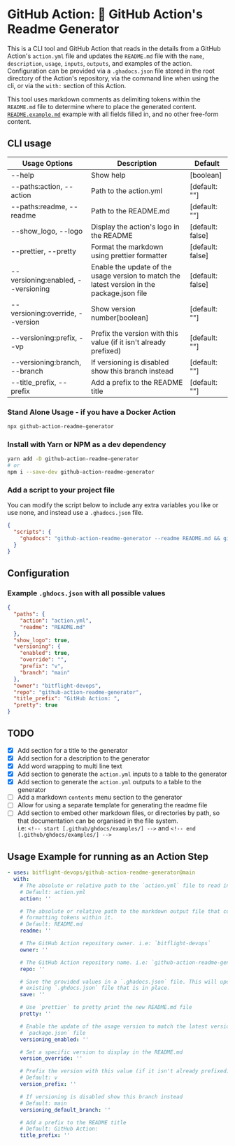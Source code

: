 <!-- start title -->

# GitHub Action: 📓 GitHub Action's Readme Generator

<!-- end title -->
<!-- start description -->

This is a CLI tool and GitHub Action that reads in the details from a GitHub Action's `action.yml` file and updates the `README.md` file with the `name`, `description`, `usage`, `inputs`, `outputs`, and examples of the action. Configuration can be provided via a `.ghadocs.json` file stored in the root directory of the Action's repository, via the command line when using the cli, or via the `with:` section of this Action.

This tool uses markdown comments as delimiting tokens within the `README.md` file to determine where to place the generated content.
[`README.example.md`](README.example.md) example with all fields filled in, and no other free-form content.

<!-- end description -->

## CLI usage

| Usage Options                      | Description                                                                                 | Default          |
| ---------------------------------- | ------------------------------------------------------------------------------------------- | ---------------- |
| --help                             | Show help                                                                                   | [boolean]        |
| --paths:action, --action           | Path to the action.yml                                                                      | [default: ""]    |
| --paths:readme, --readme           | Path to the README.md                                                                       | [default: ""]    |
| --show_logo, --logo                | Display the action's logo in the README                                                     | [default: false] |
| --prettier, --pretty               | Format the markdown using prettier formatter                                                | [default: false] |
| --versioning:enabled, --versioning | Enable the update of the usage version to match the latest version in the package.json file | [default: false] |
| --versioning:override, --version   | Show version number[boolean]                                                                | [default: ""]    |
| --versioning:prefix, --vp          | Prefix the version with this value (if it isn't already prefixed)                           | [default: ""]    |
| --versioning:branch, --branch      | If versioning is disabled show this branch instead                                          | [default: ""]    |
| --title_prefix, --prefix           | Add a prefix to the README title                                                            | [default: ""]    |

### Stand Alone Usage - if you have a Docker Action

```sh
npx github-action-readme-generator
```

### Install with Yarn or NPM as a dev dependency

```sh
yarn add -D github-action-readme-generator
# or
npm i --save-dev github-action-readme-generator
```

### Add a script to your project file

You can modify the script below to include any extra variables you like
or use none, and instead use a `.ghadocs.json` file.

```json
{
  "scripts": {
    "ghadocs": "github-action-readme-generator --readme README.md && git add README.md"
  }
}
```

## Configuration

### Example `.ghdocs.json` with all possible values

```json
{
  "paths": {
    "action": "action.yml",
    "readme": "README.md"
  },
  "show_logo": true,
  "versioning": {
    "enabled": true,
    "override": "",
    "prefix": "v",
    "branch": "main"
  },
  "owner": "bitflight-devops",
  "repo": "github-action-readme-generator",
  "title_prefix": "GitHub Action: ",
  "pretty": true
}
```

## TODO

- [x] Add section for a title to the generator
- [x] Add section for a description to the generator
- [x] Add word wrapping to multi line text
- [x] Add section to generate the `action.yml` inputs to a table to the generator
- [x] Add section to generate the `action.yml` outputs to a table to the generator
- [ ] Add a markdown `contents` menu section to the generator
- [ ] Allow for using a separate template for generating the readme file
- [ ] Add section to embed other markdown files, or directories by path, so that documentation can be organised in the file system. <br />
      i.e: `<!-- start [.github/ghdocs/examples/] -->` and `<!-- end [.github/ghdocs/examples/] -->`

<!-- start contents -->
<!-- end contents -->

## Usage Example for running as an Action Step

<!-- start usage -->

```yaml
- uses: bitflight-devops/github-action-readme-generator@main
  with:
    # The absolute or relative path to the `action.yml` file to read in from.
    # Default: action.yml
    action: ''

    # The absolute or relative path to the markdown output file that contains the
    # formatting tokens within it.
    # Default: README.md
    readme: ''

    # The GitHub Action repository owner. i.e: `bitflight-devops`
    owner: ''

    # The GitHub Action repository name. i.e: `github-action-readme-generator`
    repo: ''

    # Save the provided values in a `.ghadocs.json` file. This will update any
    # existing `.ghdocs.json` file that is in place.
    save: ''

    # Use `prettier` to pretty print the new README.md file
    pretty: ''

    # Enable the update of the usage version to match the latest version in the
    # `package.json` file
    versioning_enabled: ''

    # Set a specific version to display in the README.md
    version_override: ''

    # Prefix the version with this value (if it isn't already prefixed)
    # Default: v
    version_prefix: ''

    # If versioning is disabled show this branch instead
    # Default: main
    versioning_default_branch: ''

    # Add a prefix to the README title
    # Default: GitHub Action:
    title_prefix: ''
```

<!-- end usage -->
<!-- start inputs -->
<!-- end inputs -->
<!-- start outputs -->
<!-- end outputs -->
<!-- start [.github/ghdocs/examples/] -->
<!-- end [.github/ghdocs/examples/] -->
